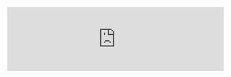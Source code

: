<div class="embed-container"><iframe src="http://www.youtube.com/embed/yb-zxYBKzC4?showinfo=0" frameborder="0" height="auto" width="100%"></iframe></div>
